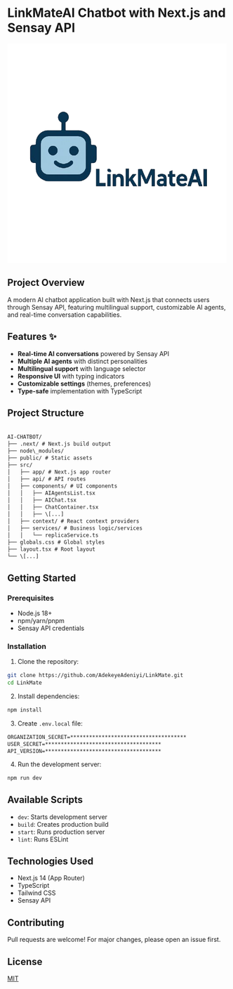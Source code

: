 # LinkMateAI Chatbot with Next.js and Sensay API

![Alt Text](/public/logo.png)

## Project Overview

A modern AI chatbot application built with Next.js that connects users through Sensay API, featuring multilingual support, customizable AI agents, and real-time conversation capabilities.

## Features ✨

- **Real-time AI conversations** powered by Sensay API
- **Multiple AI agents** with distinct personalities
- **Multilingual support** with language selector
- **Responsive UI** with typing indicators
- **Customizable settings** (themes, preferences)
- **Type-safe** implementation with TypeScript

## Project Structure

```

AI-CHATBOT/
├── .next/ # Next.js build output
├── node\_modules/
├── public/ # Static assets
├── src/
│   ├── app/ # Next.js app router
│   ├── api/ # API routes
│   ├── components/ # UI components
│   │   ├── AIAgentsList.tsx
│   │   ├── AIChat.tsx
│   │   ├── ChatContainer.tsx
│   │   ├── \[...]
│   ├── context/ # React context providers
│   ├── services/ # Business logic/services
│   │   └── replicaService.ts
├── globals.css # Global styles
├── layout.tsx # Root layout
└── \[...]

```

## Getting Started

### Prerequisites

- Node.js 18+
- npm/yarn/pnpm
- Sensay API credentials

### Installation

1. Clone the repository:

```bash
git clone https://github.com/AdekeyeAdeniyi/LinkMate.git
cd LinkMate
```

2. Install dependencies:

```bash
npm install
```

3. Create `.env.local` file:

```env
ORGANIZATION_SECRET=*************************************
USER_SECRET=*************************************
API_VERSION=*************************************
```

4. Run the development server:

```bash
npm run dev
```

## Available Scripts

- `dev`: Starts development server
- `build`: Creates production build
- `start`: Runs production server
- `lint`: Runs ESLint

## Technologies Used

- Next.js 14 (App Router)
- TypeScript
- Tailwind CSS
- Sensay API

## Contributing

Pull requests are welcome! For major changes, please open an issue first.

## License

[MIT](LICENSE)
